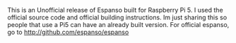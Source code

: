This is an Unofficial release of Espanso built for Raspberry Pi 5. I used the official source code and official building instructions. Im just sharing this so people that use a Pi5 can have an already built version.
For official espanso, go to http://github.com/espanso/espanso
